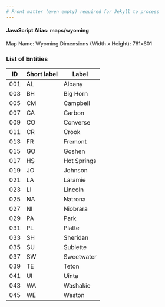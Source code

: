 ```yaml
---
# Front matter (even empty) required for Jekyll to process
---
```


#### JavaScript Alias: maps/wyoming

Map Name: Wyoming
Dimensions (Width x Height): 761x601





### List of Entities

ID | Short label | Label
---|---|---|
001|AL|Albany
003|BH|Big Horn
005|CM|Campbell
007|CA|Carbon
009|CO|Converse
011|CR|Crook
013|FR|Fremont
015|GO|Goshen
017|HS|Hot Springs
019|JO|Johnson
021|LA|Laramie
023|LI|Lincoln
025|NA|Natrona
027|NI|Niobrara
029|PA|Park
031|PL|Platte
033|SH|Sheridan
035|SU|Sublette
037|SW|Sweetwater
039|TE|Teton
041|UI|Uinta
043|WA|Washakie
045|WE|Weston


